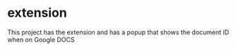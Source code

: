 # extension

This project has the extension and has a popup that shows the document ID
when on Google DOCS
